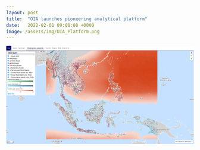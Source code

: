 ```yaml
---
layout: post
title:  "OIA launches pioneering analytical platform"
date:   2022-02-01 09:00:00 +0000
image: /assets/img/OIA_Platform.png
---
```


<img src="/assets/img/OIA_Platform.png" alt="OIA Platform">
